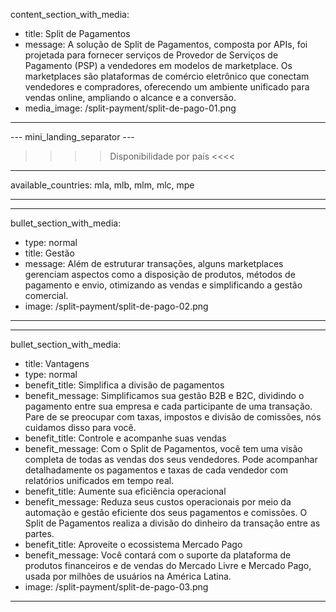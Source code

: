 content_section_with_media: 
 - title: Split de Pagamentos
 - message: A solução de Split de Pagamentos, composta por APIs, foi projetada para fornecer serviços de Provedor de Serviços de Pagamento (PSP) a vendedores em modelos de marketplace. Os marketplaces são plataformas de comércio eletrônico que conectam vendedores e compradores, oferecendo um ambiente unificado para vendas online, ampliando o alcance e a conversão.
 - media_image: /split-payment/split-de-pago-01.png
---

--- mini_landing_separator ---

>>>> Disponibilidade por país <<<<
---
available_countries: mla, mlb, mlm, mlc, mpe

---

---
bullet_section_with_media:
 - type: normal
 - title: Gestão
 - message: Além de estruturar transações, alguns marketplaces gerenciam aspectos como a disposição de produtos, métodos de pagamento e envio, otimizando as vendas e simplificando a gestão comercial.
 - image: /split-payment/split-de-pago-02.png
---

---
bullet_section_with_media: 
 - title: Vantagens
 - type: normal
 - benefit_title: Simplifica a divisão de pagamentos
 - benefit_message: Simplificamos sua gestão B2B e B2C, dividindo o pagamento entre sua empresa e cada participante de uma transação. Pare de se preocupar com taxas, impostos e divisão de comissões, nós cuidamos disso para você.
 - benefit_title: Controle e acompanhe suas vendas
 - benefit_message: Com o Split de Pagamentos, você tem uma visão completa de todas as vendas dos seus vendedores. Pode acompanhar detalhadamente os pagamentos e taxas de cada vendedor com relatórios unificados em tempo real.
 - benefit_title: Aumente sua eficiência operacional
 - benefit_message: Reduza seus custos operacionais por meio da automação e gestão eficiente dos seus pagamentos e comissões. O Split de Pagamentos realiza a divisão do dinheiro da transação entre as partes.
 - benefit_title: Aproveite o ecossistema Mercado Pago
 - benefit_message: Você contará com o suporte da plataforma de produtos financeiros e de vendas do Mercado Livre e Mercado Pago, usada por milhões de usuários na América Latina.
 - image: /split-payment/split-de-pago-03.png
---
